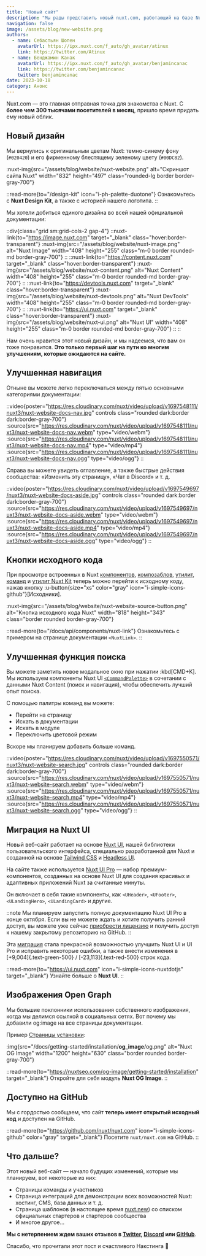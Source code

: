 ```yaml
---
title: "Новый сайт"
description: "Мы рады представить новый nuxt.com, работающий на базе Nuxt UI и теперь имеющий открытый исходный код."
navigation: false
image: /assets/blog/new-website.png
authors:
  - name: Себастьян Шопен
    avatarUrl: https://ipx.nuxt.com/f_auto/gh_avatar/atinux
    link: https://twitter.com/Atinux
  - name: Бенджамин Канак
    avatarUrl: https://ipx.nuxt.com/f_auto/gh_avatar/benjamincanac
    link: https://twitter.com/benjamincanac
    twitter: benjamincanac
date: 2023-10-18
category: Анонс
---
```


Nuxt.com — это главная отправная точка для знакомства с Nuxt. С **более чем 300 тысячами посетителей в месяц**, пришло время придать ему новый облик.

## Новый дизайн

Мы вернулись к оригинальным цветам Nuxt: темно-синему фону (`#020420`) и его фирменному блестящему зеленому цвету (`#00DC82`).

:nuxt-img{src="/assets/blog/website/nuxt-website.png" alt="Скриншот сайта Nuxt" width="832" height="497" class="rounded-lg border border-gray-700"}

::read-more{to="/design-kit" icon="i-ph-palette-duotone"}
Ознакомьтесь с **Nuxt Design Kit**, а также с историей нашего логотипа.
::

Мы хотели добиться единого дизайна во всей нашей официальной документации:

::div{class="grid sm:grid-cols-2 gap-4"}
  ::nuxt-link{to="https://image.nuxt.com" target="_blank" class="hover:border-transparent"}
    :nuxt-img{src="/assets/blog/website/nuxt-image.png" alt="Nuxt Image" width="408" height="255" class="m-0 border rounded-md border-gray-700"}
  ::
  ::nuxt-link{to="https://content.nuxt.com" target="_blank" class="hover:border-transparent"}
    :nuxt-img{src="/assets/blog/website/nuxt-content.png" alt="Nuxt Content" width="408" height="255" class="m-0 border rounded-md border-gray-700"}
  ::
  ::nuxt-link{to="https://devtools.nuxt.com" target="_blank" class="hover:border-transparent"}
    :nuxt-img{src="/assets/blog/website/nuxt-devtools.png" alt="Nuxt DevTools" width="408" height="255" class="m-0 border rounded-md border-gray-700"}
  ::
  ::nuxt-link{to="https://ui.nuxt.com" target="_blank" class="hover:border-transparent"}
    :nuxt-img{src="/assets/blog/website/nuxt-ui.png" alt="Nuxt UI" width="408" height="255" class="m-0 border rounded-md border-gray-700"}
  ::
::

Нам очень нравится этот новый дизайн, и мы надеемся, что вам он тоже понравится. **Это только первый шаг на пути ко многим улучшениям, которые ожидаются на сайте.**

## Улучшенная навигация

Отныне вы можете легко переключаться между пятью основными категориями документации:

::video{poster="https://res.cloudinary.com/nuxt/video/upload/v1697548111/nuxt3/nuxt-website-docs-nav.jpg" controls class="rounded dark:border dark:border-gray-700"}
  :source{src="https://res.cloudinary.com/nuxt/video/upload/v1697548111/nuxt3/nuxt-website-docs-nav.webm" type="video/webm"}
  :source{src="https://res.cloudinary.com/nuxt/video/upload/v1697548111/nuxt3/nuxt-website-docs-nav.mp4" type="video/mp4"}
  :source{src="https://res.cloudinary.com/nuxt/video/upload/v1697548111/nuxt3/nuxt-website-docs-nav.ogg" type="video/ogg"}
::

Справа вы можете увидеть оглавление, а также быстрые действия сообщества: «Изменить эту страницу», «Чат в Discord» и т. д.

::video{poster="https://res.cloudinary.com/nuxt/video/upload/v1697549697/nuxt3/nuxt-website-docs-aside.jpg" controls class="rounded dark:border dark:border-gray-700"}
  :source{src="https://res.cloudinary.com/nuxt/video/upload/v1697549697/nuxt3/nuxt-website-docs-aside.webm" type="video/webm"}
  :source{src="https://res.cloudinary.com/nuxt/video/upload/v1697549697/nuxt3/nuxt-website-docs-aside.mp4" type="video/mp4"}
  :source{src="https://res.cloudinary.com/nuxt/video/upload/v1697549697/nuxt3/nuxt-website-docs-aside.ogg" type="video/ogg"}
::

## Кнопки исходного кода

При просмотре встроенных в Nuxt [компонентов](/docs/api/components), [композаблов](/docs/api/composables), [утилит](/docs/api/utils), [команд](/docs/api/commands) и [утилит Nuxt Kit](/docs/api/kit) теперь можно перейти к исходному коду, нажав кнопку :u-button{size="xs" color="gray" icon="i-simple-icons-github"}[Исходники].

:nuxt-img{src="/assets/blog/website/nuxt-website-source-button.png" alt="Кнопка исходного кода Nuxt" width="818" height="343" class="border rounded border-gray-700"}

::read-more{to="/docs/api/components/nuxt-link"}
Ознакомьтесь с примером на странице документации `<NuxtLink>`.
::

## Улучшенная функция поиска

Вы можете заметить новое модальное окно при нажатии :kbd[CMD+K]. Мы используем компоненты Nuxt UI [`<CommandPalette>`](https://ui.nuxt.com/navigation/command-palette) в сочетании с данными Nuxt Content (поиск и навигация), чтобы обеспечить лучший опыт поиска.

С помощью палитры команд вы можете:

- Перейти на страницу
- Искать в документации
- Искать в модуле
- Переключить цветовой режим

Вскоре мы планируем добавить больше команд.

::video{poster="https://res.cloudinary.com/nuxt/video/upload/v1697550571/nuxt3/nuxt-website-search.jpg" controls class="rounded dark:border dark:border-gray-700"}
  :source{src="https://res.cloudinary.com/nuxt/video/upload/v1697550571/nuxt3/nuxt-website-search.webm" type="video/webm"}
  :source{src="https://res.cloudinary.com/nuxt/video/upload/v1697550571/nuxt3/nuxt-website-search.mp4" type="video/mp4"}
  :source{src="https://res.cloudinary.com/nuxt/video/upload/v1697550571/nuxt3/nuxt-website-search.ogg" type="video/ogg"}
::

## Миграция на Nuxt UI

Новый веб-сайт работает на основе [Nuxt UI](https://ui.nuxt.com), нашей библиотеки пользовательского интерфейса, специально разработанной для Nuxt и созданной на основе [Tailwind CSS](https://tailwindcss.com) и [Headless UI](https://headlessui.com/).

На сайте также используется [Nuxt UI Pro](https://ui.nuxt.com/pro) — набор премиум-компонентов, созданных на основе Nuxt UI для создания красивых и адаптивных приложений Nuxt за считанные минуты.

Он включает в себя такие компоненты, как `<UHeader>`, `<UFooter>`, `<ULandingHero>`, `<ULandingCard>` и другие.

::note
Мы планируем запустить полную документацию Nuxt UI Pro в конце октября. Если вы не можете ждать и хотите получить ранний доступ, вы можете уже сейчас [приобрести лицензию](https://ui.nuxt.com/pro/purchase) и получить доступ к нашему закрытому репозиторию на GitHub.
::

Эта [миграция](https://github.com/nuxt/nuxt.com/pull/1365) стала прекрасной возможностью улучшить Nuxt UI и UI Pro и исправить некоторые ошибки, а также внести изменения в [+9,004]{.text-green-500} / [-23,113]{.text-red-500} строк кода.

::read-more{to="https://ui.nuxt.com" icon="i-simple-icons-nuxtdotjs" target="_blank"}
Узнайте больше о **Nuxt UI**.
::

## Изображения Open Graph

Мы большие поклонники использования собственного изображения, когда мы делимся ссылкой в ​​социальных сетях. Вот почему мы добавили og:image на все страницы документации.

Пример [Страницы установки](/docs/getting-started/installation):

:img{src="/docs/getting-started/installation/__og_image__/og.png" alt="Nuxt OG Image" width="1200" height="630" class="border rounded border-gray-700"}

::read-more{to="https://nuxtseo.com/og-image/getting-started/installation" target="_blank"}
Откройте для себя модуль **Nuxt OG Image**.
::

## Доступно на GitHub

Мы с гордостью сообщаем, что сайт **теперь имеет открытый исходный код** и доступен на GitHub.

::read-more{to="https://github.com/nuxt/nuxt.com" icon="i-simple-icons-github" color="gray" target="_blank"}
Посетите `nuxt/nuxt.com` на GitHub.
::

## Что дальше?

Этот новый веб-сайт — начало будущих изменений, которые мы планируем, вот некоторые из них:

- Страницы команды и участников
- Страница интеграций для демонстрации всех возможностей Nuxt: хостинг, CMS, база данных и т. д.
- Страница шаблонов (в настоящее время [nuxt.new](https://nuxt.new)) со списком официальных стартеров и стартеров сообщества
- И многое другое...

**Мы с нетерпением ждем ваших отзывов в [Twitter](https://twitter.com/nuxt_js), [Discord](https://discord.com/invite/nuxt) или [GitHub](https://github.com/nuxt/nuxt.com)**.

Спасибо, что прочитали этот пост и счастливого Накстинга 🤟
